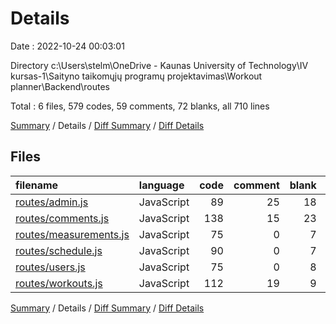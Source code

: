 # Details

Date : 2022-10-24 00:03:01

Directory c:\\Users\\stelm\\OneDrive - Kaunas University of Technology\\IV kursas-1\\Saityno taikomųjų programų projektavimas\\Workout planner\\Backend\\routes

Total : 6 files,  579 codes, 59 comments, 72 blanks, all 710 lines

[Summary](results.md) / Details / [Diff Summary](diff.md) / [Diff Details](diff-details.md)

## Files
| filename | language | code | comment | blank | total |
| :--- | :--- | ---: | ---: | ---: | ---: |
| [routes/admin.js](/routes/admin.js) | JavaScript | 89 | 25 | 18 | 132 |
| [routes/comments.js](/routes/comments.js) | JavaScript | 138 | 15 | 23 | 176 |
| [routes/measurements.js](/routes/measurements.js) | JavaScript | 75 | 0 | 7 | 82 |
| [routes/schedule.js](/routes/schedule.js) | JavaScript | 90 | 0 | 7 | 97 |
| [routes/users.js](/routes/users.js) | JavaScript | 75 | 0 | 8 | 83 |
| [routes/workouts.js](/routes/workouts.js) | JavaScript | 112 | 19 | 9 | 140 |

[Summary](results.md) / Details / [Diff Summary](diff.md) / [Diff Details](diff-details.md)